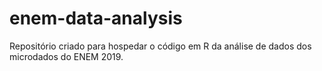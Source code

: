 # enem-data-analysis
Repositório criado para hospedar o código em R da análise de dados dos microdados do ENEM 2019.
